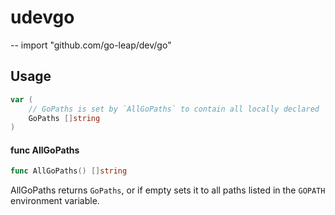 # udevgo
--
    import "github.com/go-leap/dev/go"


## Usage

```go
var (
	// GoPaths is set by `AllGoPaths` to contain all locally declared `GOPATH`s.
	GoPaths []string
)
```

#### func  AllGoPaths

```go
func AllGoPaths() []string
```
AllGoPaths returns `GoPaths`, or if empty sets it to all paths listed in the
`GOPATH` environment variable.
